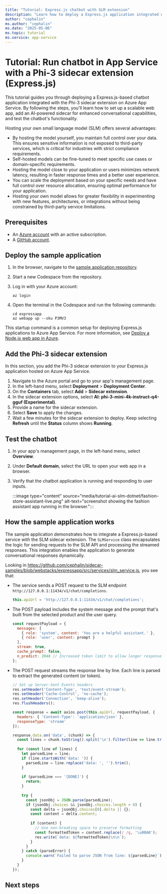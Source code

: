 ```yaml
---
title: "Tutorial: Express.js chatbot with SLM extension"
description: "Learn how to deploy a Express.js application integrated with a Phi-3 sidecar extension on Azure App Service."
author: "cephalin"
ms.author: "cephalin"
ms.date: "2025-05-06"
ms.topic: tutorial
ms.service: app-service
---
```


# Tutorial: Run chatbot in App Service with a Phi-3 sidecar extension (Express.js)

This tutorial guides you through deploying a Express.js-based chatbot application integrated with the Phi-3 sidecar extension on Azure App Service. By following the steps, you'll learn how to set up a scalable web app, add an AI-powered sidecar for enhanced conversational capabilities, and test the chatbot's functionality.

Hosting your own small language model (SLM) offers several advantages:

- By hosting the model yourself, you maintain full control over your data. This ensures sensitive information is not exposed to third-party services, which is critical for industries with strict compliance requirements.
- Self-hosted models can be fine-tuned to meet specific use cases or domain-specific requirements. 
- Hosting the model close to your application or users minimizes network latency, resulting in faster response times and a better user experience.
- You can scale the deployment based on your specific needs and have full control over resource allocation, ensuring optimal performance for your application.
- Hosting your own model allows for greater flexibility in experimenting with new features, architectures, or integrations without being constrained by third-party service limitations.

## Prerequisites

- An [Azure account](https://azure.microsoft.com/free/) with an active subscription.
- A [GitHub account](https://github.com/).

## Deploy the sample application

1. In the browser, navigate to the [sample application repository](https://github.com/cephalin/sidecar-samples).
2. Start a new Codespace from the repository.
1. Log in with your Azure account:

    ```azurecli
    az login
    ```

1. Open the terminal in the Codespace and run the following commands:

    ```azurecli
    cd expressapp
    az webapp up --sku P3MV3
    ```

This startup command is a common setup for deploying Express.js applications to Azure App Service. For more information, see [Deploy a Node.js web app in Azure](quickstart-nodejs.md).

## Add the Phi-3 sidecar extension

In this section, you add the Phi-3 sidecar extension to your Express.js application hosted on Azure App Service.

1. Navigate to the Azure portal and go to your app's management page.
2. In the left-hand menu, select **Deployment** > **Deployment Center**.
3. On the **Containers** tab, select **Add** > **Sidecar extension**.
4. In the sidecar extension options, select **AI: phi-3-mini-4k-instruct-q4-gguf (Experimental)**.
5. Provide a name for the sidecar extension.
6. Select **Save** to apply the changes.
7. Wait a few minutes for the sidecar extension to deploy. Keep selecting **Refresh** until the **Status** column shows **Running**.

## Test the chatbot

1. In your app's management page, in the left-hand menu, select **Overview**.
1. Under **Default domain**, select the URL to open your web app in a browser.
1. Verify that the chatbot application is running and responding to user inputs.

    :::image type="content" source="media/tutorial-ai-slm-dotnet/fashion-store-assistant-live.png" alt-text="screenshot showing the fashion assistant app running in the browser.":::

## How the sample application works

The sample application demonstrates how to integrate a Express.js-based service with the SLM sidecar extension. The `SLMService` class encapsulates the logic for sending requests to the SLM API and processing the streamed responses. This integration enables the application to generate conversational responses dynamically.

Looking in https://github.com/cephalin/sidecar-samples/blob/webstacks/expressapp/src/services/slm_service.js, you see that:

- The service sends a POST request to the SLM endpoint `http://127.0.0.1:11434/v1/chat/completions`.

    ```javascript
    this.apiUrl = 'http://127.0.0.1:11434/v1/chat/completions';
    ```
- The POST payload includes the system message and the prompt that's built from the selected product and the user query.

    ```javascript
    const requestPayload = {
      messages: [
        { role: 'system', content: 'You are a helpful assistant.' },
        { role: 'user', content: prompt }
      ],
      stream: true,
      cache_prompt: false,
      n_predict: 2048 // Increased token limit to allow longer responses
    };
    ```

- The POST request streams the response line by line. Each line is parsed to extract the generated content (or token).

    ```javascript
    // Set up Server-Sent Events headers
    res.setHeader('Content-Type', 'text/event-stream');
    res.setHeader('Cache-Control', 'no-cache');
    res.setHeader('Connection', 'keep-alive');
    res.flushHeaders();

    const response = await axios.post(this.apiUrl, requestPayload, {
      headers: { 'Content-Type': 'application/json' },
      responseType: 'stream'
    });

    response.data.on('data', (chunk) => {
      const lines = chunk.toString().split('\n').filter(line => line.trim() !== '');
      
      for (const line of lines) {
        let parsedLine = line;
        if (line.startsWith('data: ')) {
          parsedLine = line.replace('data: ', '').trim();
        }
        
        if (parsedLine === '[DONE]') {
          return;
        }
        
        try {
          const jsonObj = JSON.parse(parsedLine);
          if (jsonObj.choices && jsonObj.choices.length > 0) {
            const delta = jsonObj.choices[0].delta || {};
            const content = delta.content;
            
            if (content) {
              // Use non-breaking space to preserve formatting
              const formattedToken = content.replace(/ /g, '\u00A0');
              res.write(`data: ${formattedToken}\n\n`);
            }
          }
        } catch (parseError) {
          console.warn(`Failed to parse JSON from line: ${parsedLine}`);
        }
      }
    });
    ```

## Next steps
